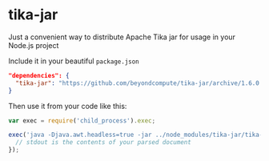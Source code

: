 tika-jar
========

Just a convenient way to distribute Apache Tika jar for usage in your Node.js project

Include it in your beautiful `package.json`
```json
"dependencies": {
  "tika-jar": "https://github.com/beyondcompute/tika-jar/archive/1.6.0.tar.gz"
}
```

Then use it from your code like this:
```javascript
var exec = require('child_process').exec;

exec('java -Djava.awt.headless=true -jar ../node_modules/tika-jar/tika-app-1.6.jar --text < ' + filename, function(err, stdout, stderr) {
  // stdout is the contents of your parsed document
});
```
